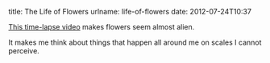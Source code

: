 title: The Life of Flowers
urlname: life-of-flowers
date: 2012-07-24T10:37

[This time-lapse video][a] makes flowers seem almost alien.

[a]: https://vimeo.com/27920977

It makes me think about things that happen all around me on scales I cannot perceive.
